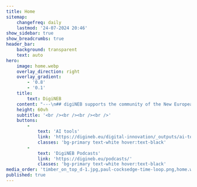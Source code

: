```yaml
---
title: Home
sitemap:
    changefreq: daily
    lastmod: '24-07-2024 20:46'
show_sidebar: true
show_breadcrumbs: true
header_bar:
    background: transparent
    text: auto
hero:
    image: home.webp
    overlay_direction: right
    overlay_gradient:
        - '0.8'
        - '0.1'
    title:
        text: DigiNEB
    content: "---\n## digiNEB supports the community of the New European Bauhaus (NEB) with a fine collection of digital solutions, projects and tools."
    height: 60vh
    subtitle: '<br /><br /><br /><br />'
    buttons:
        -
            text: 'AI tools'
            link: 'https://digineb.eu/digital-innovation/_outputs/ai-tools'
            classes: 'bg-primary text-white hover:text-black'
        -
            text: 'DigiNEB Podcasts'
            link: 'https://digineb.eu/podcasts/'
            classes: 'bg-primary text-white hover:text-black'
media_order: 'timber_on_top_d-1.jpg,paul-cocksedge-time-loop.png,home.webp,e-learning_animation.gif'
published: true
---
```



